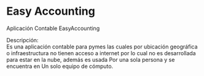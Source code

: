 # Easy Accounting
Aplicación Contable EasyAccounting

Descripción:<BR>
Es una aplicación contable para pymes 
las cuales por ubicación geográfica o 
infraestructura no tienen acceso a
 internet por lo cual no es desarrollada
 para estar en la nube, además es usada 
Por una sola persona y se encuentra en 
Un solo equipo de cómputo.

